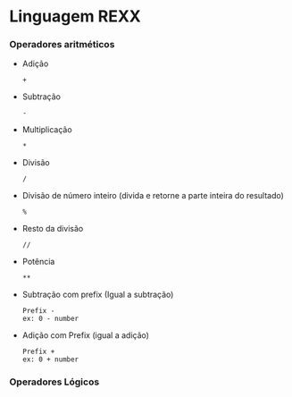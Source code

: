 # Linguagem REXX

### Operadores aritméticos

- Adição
  
      + 

- Subtração
      
      -

- Multiplicação
  
      *
  
- Divisão

      /
      
- Divisão de número inteiro (divida e retorne a parte inteira do resultado)

      %
      
- Resto da divisão

      //
      
- Potência

      **
      
- Subtração com prefix (Igual a subtração)

      Prefix -
      ex: 0 - number

- Adição com Prefix (igual a adição)

      Prefix +
      ex: 0 + number
      

### Operadores Lógicos


      
